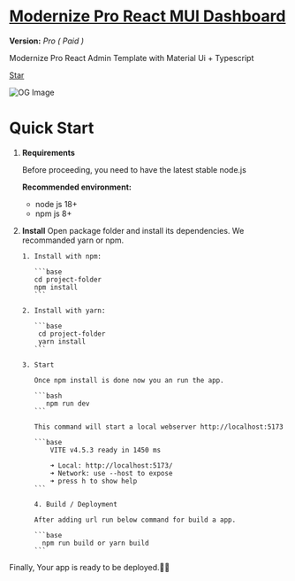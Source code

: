 # <a href="https://modernize-pro-admin-dashboard-react.vercel.app/?ref=5">Modernize Pro React MUI Dashboard

</a>

**Version:** _Pro ( Paid )_

Modernize Pro React Admin Template with Material Ui + Typescript

<body>
<!-- Place this tag where you want the button to render. -->

<a class="github-button" href="https://github.com/free-my-purchased/modernize-pro-admin-dashboard-react" data-color-scheme="no-preference: light; light: light; dark: dark;" data-icon="octicon-star" data-size="large" data-show-count="true" aria-label="Star free-my-purchased/modernize-pro-admin-dashboard-react on GitHub">Star</a>

<!-- Main image of Template -->

<!-- Place this tag in your head or just before your close body tag. -->
<script async defer src="https://buttons.github.io/buttons.js"></script>

</body>

![OG Image](https://adminmart.com/wp-content/uploads/2023/01/image_2023_01_26T10_19_25_019Z-min.png)

# Quick Start

1.  **Requirements**

    Before proceeding, you need to have the latest stable node.js

    **Recommended environment:**

    - node js 18+
    - npm js 8+

2.  **Install**
    Open package folder and install its dependencies. We recommanded yarn or npm.

        1. Install with npm:

           ```base
           cd project-folder
           npm install
           ```

        2. Install with yarn:

           ```base
            cd project-folder
            yarn install
           ```

        3. Start

           Once npm install is done now you an run the app.

           ```bash
              npm run dev
           ```

           This command will start a local webserver http://localhost:5173

           ```base
               VITE v4.5.3 ready in 1450 ms

               ➜ Local: http://localhost:5173/
               ➜ Network: use --host to expose
               ➜ press h to show help
           ```

           4. Build / Deployment

           After adding url run below command for build a app.

           ```base
             npm run build or yarn build
           ```

Finally, Your app is ready to be deployed.🥳🥳
